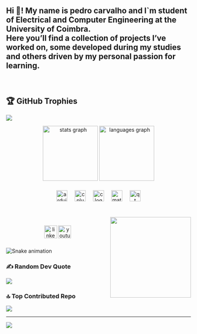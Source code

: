 <h2 align="left">Hi 👋! My name is pedro carvalho and I`m student of Electrical and Computer Engineering at the University of Coimbra.<br>Here you’ll find a collection of projects I’ve worked on, some developed during my studies and others driven by my personal passion for learning.</h2>

###

<br clear="both">


## 🏆 GitHub Trophies
![](https://github-profile-trophy.vercel.app/?username=pedrobcarvalho0601&theme=tokyonight&no-frame=false&no-bg=true&margin-w=4)


<div align="center">
  <img src="https://github-readme-stats.vercel.app/api?username=pedrobcarvalho0601&hide_title=false&hide_rank=false&show_icons=true&include_all_commits=true&count_private=true&disable_animations=false&theme=tokyonight&locale=en&hide_border=false&custom_title=My%20personal%20stats" height="150" alt="stats graph"  />
  <img src="https://github-readme-stats.vercel.app/api/top-langs?username=pedrobcarvalho0601&locale=en&hide_title=false&layout=compact&card_width=320&langs_count=5&theme=tokyonight&hide_border=false" height="150" alt="languages graph"  />
</div>

###

<div align="center">
  <img src="https://cdn.jsdelivr.net/gh/devicons/devicon/icons/arduino/arduino-original.svg" height="30" alt="arduino logo"  />
  <img width="12" />
  <img src="https://cdn.jsdelivr.net/gh/devicons/devicon/icons/cplusplus/cplusplus-original.svg" height="30" alt="cplusplus logo"  />
  <img width="12" />
  <img src="https://cdn.jsdelivr.net/gh/devicons/devicon/icons/c/c-original.svg" height="30" alt="c logo"  />
  <img width="12" />
  <img src="https://cdn.jsdelivr.net/gh/devicons/devicon/icons/matlab/matlab-original.svg" height="30" alt="matlab logo"  />
  <img width="12" />
  <img src="https://cdn.jsdelivr.net/gh/devicons/devicon/icons/qt/qt-original.svg" height="30" alt="qt logo"  />
</div>

###

<br clear="both">

<img align="right" height="220" src="https://i.pinimg.com/originals/3d/16/03/3d1603d3ba9184057f3906cd2d8f6e47.gif"  />

###

<div align="center">
  <img src="https://img.shields.io/static/v1?message=LinkedIn&logo=linkedin&label=&color=0077B5&logoColor=white&labelColor=&style=for-the-badge" height="35" alt="linkedin logo"  />
  <img src="https://img.shields.io/static/v1?message=Youtube&logo=youtube&label=&color=FF0000&logoColor=white&labelColor=&style=for-the-badge" height="35" alt="youtube logo"  />
</div>

###

<img src="https://raw.githubusercontent.com/pedrobcarvalho0601/pedrobcarvalho0601/output/snake.svg" alt="Snake animation" />

###




### ✍️ Random Dev Quote
![](https://quotes-github-readme.vercel.app/api?type=horizontal&theme=radical)

### 🔝 Top Contributed Repo
![](https://github-contributor-stats.vercel.app/api?username=pedrobcarvalho0601&limit=5&theme=tokyonight&combine_all_yearly_contributions=true)

---
[![](https://visitcount.itsvg.in/api?id=pedrobcarvalho0601&icon=2&color=0)](https://visitcount.itsvg.in)

<!-- Proudly created with GPRM ( https://gprm.itsvg.in ) -->



